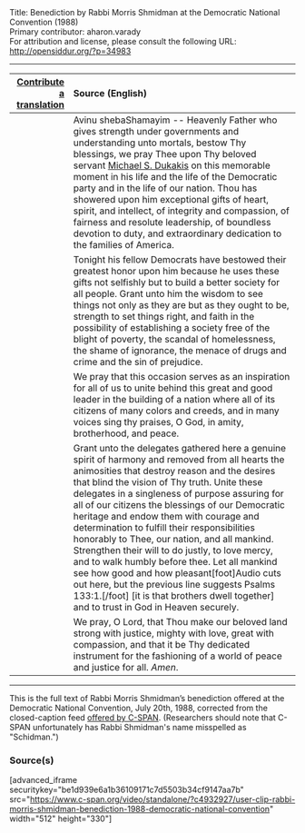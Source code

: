 <html>
<head></head>
<body>
Title: Benediction by Rabbi Morris Shmidman at the Democratic National Convention (1988)<br />
Primary contributor: aharon.varady<br />
For attribution and license, please consult the following URL: <a href="http://opensiddur.org/?p=34983">http://opensiddur.org/?p=34983</a>
<p />
<hr />

<table style="margin-left: auto;margin-right: auto;" class="draggable">
<thead><tr><th id="x" style="text-align: right;"><a href="/contributing/upload/">Contribute a translation</a></th><th style="text-align: left;">Source (English)</th></tr></thead>
<tbody>
<tr><td style="vertical-align:top;">
<div class="liturgy"><span lang="he">

</span></div></td>
 
<td style="vertical-align:top;">
<div class="english">
Avinu shebaShamayim -- Heavenly Father 
who gives strength under governments 
and understanding unto mortals, 
bestow Thy blessings, we pray Thee 
upon Thy beloved servant 
<a href="https://en.wikipedia.org/wiki/Michael_Dukakis">Michael S. Dukakis</a> 
on this memorable moment in his life 
and the life of the Democratic party 
and in the life of our nation. 
Thou has showered upon him 
exceptional gifts of heart, spirit, and intellect, 
of integrity and compassion, 
of fairness and resolute leadership,
of boundless devotion to duty, 
and extraordinary dedication to the families of America. 
</div></td></tr>


<tr><td style="vertical-align:top;">
<div class="liturgy"><span lang="he">

</span></div></td>
 
<td style="vertical-align:top;">
<div class="english">
Tonight his fellow Democrats 
have bestowed their greatest honor upon him 
because he uses these gifts not selfishly 
but to build a better society for all people. 
Grant unto him 
the wisdom to see things 
not only as they are 
but as they ought to be, 
strength to set things right, 
and faith in the possibility of establishing a society  
free of the blight of poverty,
the scandal of homelessness, 
the shame of ignorance, 
the menace of drugs and crime 
and the sin of prejudice. 
</div></td></tr>


<tr><td style="vertical-align:top;">
<div class="liturgy"><span lang="he">

</span></div></td>
 
<td style="vertical-align:top;">
<div class="english">
We pray that this occasion 
serves as an inspiration for all of us 
to unite behind this great and good leader 
in the building of a nation 
where all of its citizens 
of many colors 
and creeds, 
and in many voices 
sing thy praises, O God, 
in amity, 
brotherhood, 
and peace. 
</div></td></tr>


<tr><td style="vertical-align:top;">
<div class="liturgy"><span lang="he">

</span></div></td>
 
<td style="vertical-align:top;">
<div class="english">
Grant unto the delegates gathered here 
a genuine spirit of harmony 
and removed from all hearts 
the animosities that destroy reason 
and the desires that blind the vision of Thy truth.
Unite these delegates in a singleness of purpose 
assuring for all of our citizens 
the blessings of our Democratic heritage 
and endow them with courage and determination 
to fulfill their responsibilities 
honorably to Thee, our nation, and all mankind. 
Strengthen their will 
to do justly, 
to love mercy, 
and to walk humbly before thee.
Let all mankind see 
how good and how pleasant[foot]Audio cuts out here, but the previous line suggests Psalms 133:1.[/foot] [it is 
that brothers dwell together]&nbsp;
and to trust in God in Heaven securely. 
</div></td></tr>


<tr><td style="vertical-align:top;">
<div class="liturgy"><span lang="he">

</span></div></td>
 
<td style="vertical-align:top;">
<div class="english">
We pray, O Lord, 
that Thou make our beloved land
strong with justice, 
mighty with love, 
great with compassion, 
and that it be Thy dedicated instrument 
for the fashioning of a world of peace 
and justice for all. 
<em>Amen</em>. 
</div></td></tr>
</tbody></table>

<hr />

This is the full text of Rabbi Morris Shmidman’s benediction offered at the Democratic National Convention, July 20th, 1988, corrected from the closed-caption feed <a href="https://www.c-span.org/video/?c4932927/user-clip-rabbi-morris-shmidman-benediction-1988-democratic-national-convention">offered by C-SPAN</a>. (Researchers should note that C-SPAN unfortunately has Rabbi Shmidman's name misspelled as "Schidman.") 


<h3>Source(s)</h3>

[advanced_iframe securitykey="be1d939e6a1b36109171c7d5503b34cf9147aa7b" src="https://www.c-span.org/video/standalone/?c4932927/user-clip-rabbi-morris-shmidman-benediction-1988-democratic-national-convention" width="512" height="330"]

&nbsp;
</body>
</html>